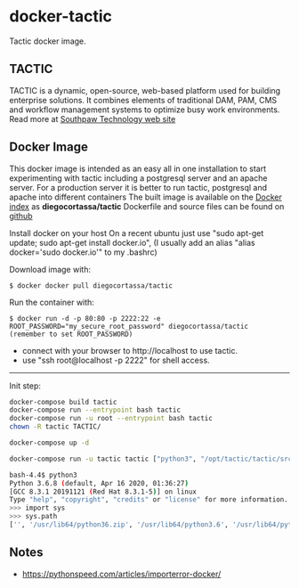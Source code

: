 docker-tactic
=================

Tactic docker image.

TACTIC
------
TACTIC is a dynamic, open-source, web-based platform used for building enterprise solutions. It combines elements of traditional DAM, PAM, CMS and workflow management systems to optimize busy work environments. Read more at [Southpaw Technology web site](http://www.southpawtech.com/tactic/)

Docker Image
------------
This docker image is intended as an easy all in one installation to start experimenting with tactic including a postgresql server and an apache server. For a production server it is better to run tactic, postgresql and apache into different containers
The built image is available on the [Docker index](https://index.docker.io/) as **diegocortassa/tactic**
Dockerfile and source files can be found on [github](https://github.com/diegocortassa/docker-tactic)

Install docker on your host
On a recent ubuntu just use "sudo apt-get update; sudo apt-get install docker.io", (I usually add an alias "alias docker='sudo docker.io'" to my .bashrc)

Download image with:

    $ docker docker pull diegocortassa/tactic

Run the container with:

    $ docker run -d -p 80:80 -p 2222:22 -e ROOT_PASSWORD="my_secure_root_password" diegocortassa/tactic
    (remember to set ROOT_PASSWORD)

- connect with your browser to http://localhost to use tactic.
- use "ssh root@localhost -p 2222" for shell access.

---

Init step:

```bash
docker-compose build tactic
docker-compose run --entrypoint bash tactic
docker-compose run -u root --entrypoint bash tactic
chown -R tactic TACTIC/

docker-compose up -d

docker-compose run -u tactic tactic ["python3", "/opt/tactic/tactic/src/pyasm/search/upgrade/postgresql/bootstrap_load.py"]
```

```bash
bash-4.4$ python3
Python 3.6.8 (default, Apr 16 2020, 01:36:27)
[GCC 8.3.1 20191121 (Red Hat 8.3.1-5)] on linux
Type "help", "copyright", "credits" or "license" for more information.
>>> import sys
>>> sys.path
['', '/usr/lib64/python36.zip', '/usr/lib64/python3.6', '/usr/lib64/python3.6/lib-dynload', '/usr/local/lib64/python3.6/site-packages', '/usr/local/lib/python3.6/site-packages', '/usr/lib64/python3.6/site-packages', '/usr/lib/python3.6/site-packages']
```

## Notes

- https://pythonspeed.com/articles/importerror-docker/

